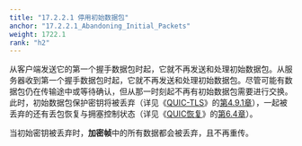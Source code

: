 ```yaml
---
title: "17.2.2.1 停用初始数据包"
anchor: "17.2.2.1_Abandoning_Initial_Packets"
weight: 1722.1
rank: "h2"
---
```


从客户端发送它的第一个握手数据包时起，它就不再发送和处理初始数据包。从服务器收到第一个握手数据包时起，它就不再发送和处理初始数据包。尽管可能有数据包仍在传输途中或等待确认，但从那一时刻起不再有初始数据包需要进行交换。此时，初始数据包保护密钥将被丢弃（详见《[QUIC-TLS]()》的[第4.9.1章]()），一起被丢弃的还有丢包恢复与拥塞控制状态（详见《[QUIC恢复]()》的[第6.4章]()）。

当初始密钥被丢弃时，**加密帧**中的所有数据都会被丢弃，且不再重传。
